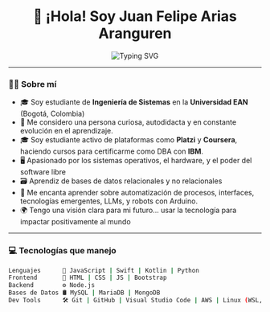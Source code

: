 <h1 align="center">👋 ¡Hola! Soy Juan Felipe Arias Aranguren</h1>

<p align="center">
  <img src="https://readme-typing-svg.demolab.com?font=Fira+Code&duration=3000&pause=1000&center=true&vCenter=true&width=435&lines=Estudiante+de+Ingenier%C3%ADa+de+Sistemas" alt="Typing SVG" />
</p>

---

### 👨‍🎓 Sobre mí

- 🎓 Soy estudiante de **Ingeniería de Sistemas** en la **Universidad EAN** (Bogotá, Colombia)
- 🧠 Me considero una persona curiosa, autodidacta y en constante evolución en el aprendizaje.
- 🎓 Soy estudiante activo de plataformas como **Platzi** y **Coursera**, haciendo cursos para certificarme como DBA con **IBM**.
- 🖥️ Apasionado por los sistemas operativos, el hardware, y el poder del software libre
- 🗃️ Aprendiz de bases de datos relacionales y no relacionales
- 🤖 Me encanta aprender sobre automatización de procesos, interfaces, tecnologías emergentes, LLMs, y robots con Arduino.
- 🌍 Tengo una visión clara para mi futuro... usar la tecnología para impactar positivamente al mundo

---

### 💻 Tecnologías que manejo

```bash
Lenguajes      🔹 JavaScript | Swift | Kotlin | Python
Frontend       🎨 HTML | CSS | JS | Bootstrap
Backend        ⚙️ Node.js
Bases de Datos 🛢️ MySQL | MariaDB | MongoDB
Dev Tools      🛠️ Git | GitHub | Visual Studio Code | AWS | Linux (WSL, Ubuntu, Kali-Linux)
